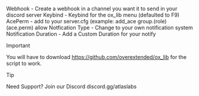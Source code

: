 Webhook - Create a webhook in a channel you want it to send in your discord server
Keybind - Keybind for the ox_lib menu (defaulted to F9)
AcePerm - add to your server.cfg (example: add_ace group.(role) (ace.perm) allow
Notfication Type - Change to your own notification system
Notification Duration - Add a Custom Duration for your notify

> [!IMPORTANT]
> You will have to download https://github.com/overextended/ox_lib for the script to work.

> [!TIP]
> Need Support? Join our Discord discord.gg/atlaslabs

